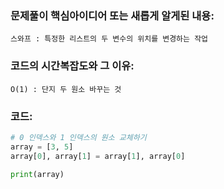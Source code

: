 ### 문제풀이 핵심아이디어 또는 새롭게 알게된 내용: 
    스와프 : 특정한 리스트의 두 변수의 위치를 변경하는 작업
    
    
### 코드의 시간복잡도와 그 이유:
    O(1) : 단지 두 원소 바꾸는 것
    
### 코드:
```python
# 0 인덱스와 1 인덱스의 원소 교체하기
array = [3, 5]
array[0], array[1] = array[1], array[0]

print(array)
```
